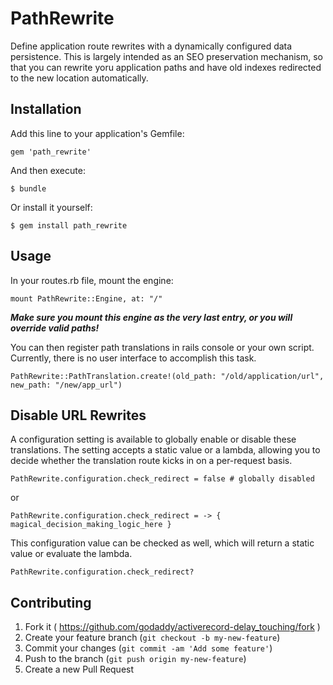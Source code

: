 PathRewrite
===========

Define application route rewrites with a dynamically configured data persistence. This is largely intended as an SEO preservation
mechanism, so that you can rewrite yoru application paths and have old indexes redirected to the new location automatically.

## Installation

Add this line to your application's Gemfile:

    gem 'path_rewrite'

And then execute:

    $ bundle

Or install it yourself:

    $ gem install path_rewrite

## Usage

In your routes.rb file, mount the engine:

    mount PathRewrite::Engine, at: "/"
    
***Make sure you mount this engine as the very last entry, or you will override valid paths!***

You can then register path translations in rails console or your own script. 
Currently, there is no user interface to accomplish this task.

    PathRewrite::PathTranslation.create!(old_path: "/old/application/url", new_path: "/new/app_url")

## Disable URL Rewrites

A configuration setting is available to globally enable or disable these translations. The setting accepts a static 
value or a lambda, allowing you to decide whether the translation route kicks in on a per-request basis.

    PathRewrite.configuration.check_redirect = false # globally disabled

or

    PathRewrite.configuration.check_redirect = -> { magical_decision_making_logic_here }
    
This configuration value can be checked as well, which will return a static value or evaluate the lambda.

    PathRewrite.configuration.check_redirect?

## Contributing

1. Fork it ( https://github.com/godaddy/activerecord-delay_touching/fork )
2. Create your feature branch (`git checkout -b my-new-feature`)
3. Commit your changes (`git commit -am 'Add some feature'`)
4. Push to the branch (`git push origin my-new-feature`)
5. Create a new Pull Request
